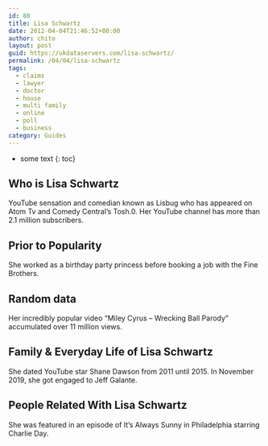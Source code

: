 ```yaml
---
id: 80
title: Lisa Schwartz
date: 2012-04-04T21:46:52+00:00
author: chito
layout: post
guid: https://ukdataservers.com/lisa-schwartz/
permalink: /04/04/lisa-schwartz
tags:
  - claims
  - lawyer
  - doctor
  - house
  - multi family
  - online
  - poll
  - business
category: Guides
---
```


* some text
{: toc}


## Who is  Lisa Schwartz
                  
                  
                  
YouTube sensation and comedian known as Lisbug who has appeared on Atom Tv and Comedy Central&#8217;s Tosh.0. Her YouTube channel has more than 2.1 million subscribers. 
                  
                
                
                
## Prior to Popularity 
                  
                  
                  
She worked as a birthday party princess before booking a job with the Fine Brothers. 
                  
                
                
                
## Random data 
                  
                  
                  
Her incredibly popular video &#8220;Miley Cyrus &#8211; Wrecking Ball Parody&#8221; accumulated over 11 million views. 
                  
                
                
                
## Family & Everyday Life of Lisa Schwartz
                  
                  
                  
She dated YouTube star Shane Dawson from 2011 until 2015. In November 2019, she got engaged to Jeff Galante.
                  
                
                
                
## People Related With  Lisa Schwartz
                  
                  
                  
She was featured in an episode of It&#8217;s Always Sunny in Philadelphia starring Charlie Day. 
                  
                
              
            
          
          
          
    
    
  
